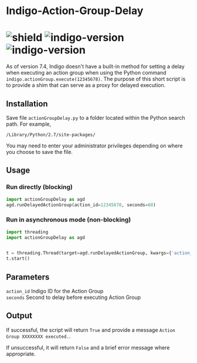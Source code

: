 # Indigo-Action-Group-Delay
# ![shield](https://img.shields.io/github/release/DaveL17/Indigo-Action-Group-Delay.svg) ![indigo-version](https://img.shields.io/badge/Indigo-7.0+-blueviolet.svg) ![indigo-version](https://img.shields.io/badge/Python-2.7-darkgreen.svg)

As of version 7.4, Indigo doesn't have a built-in method for setting 
a delay when executing an action group when using the Python command 
`indigo.actionGroup.execute(12345678)`. The purpose of this short 
script is to provide a shim that can serve as a proxy for delayed 
execution.

## Installation
Save file `actionGroupDelay.py` to a folder located within the Python 
search path. For example,  

`/Library/Python/2.7/site-packages/`

You may need to enter your administrator privileges depending on where
you choose to save the file.

## Usage
### Run directly (blocking)
```python
import actionGroupDelay as agd  
agd.runDelayedActionGroup(action_id=12345678, seconds=60)  
```

### Run in asynchronous mode (non-blocking)
```python
import threading  
import actionGroupDelay as agd  


t = threading.Thread(target=agd.runDelayedActionGroup, kwargs={'action_id': 1450401770, 'seconds': 5})  # Replace with your action id, time in seconds
t.start()
```

## Parameters
`action_id` Indigo ID for the Action Group  
`seconds` Second to delay before executing Action Group

## Output
If successful, the script will return `True` and provide a message 
`Action Group XXXXXXXX executed.`.  

If unsuccessful, it will return 
`False` and a brief error message where appropriate.